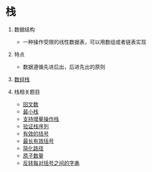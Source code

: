 # 栈

1. 数据结构
    - 一种操作受限的线性数据表，可以用数组或者链表实现
2. 特点
    - 数据遵循先进后出，后进先出的原则
3. [数组栈](./code/数组栈.ts)

4. 栈相关题目
    - [回文数](../leetCode/9.回文数.ts)
    - [最小栈](../leetCode/155.最小栈.ts)
    - [支持增量操作栈](../leetCode/1381.%E8%AE%BE%E8%AE%A1%E4%B8%80%E4%B8%AA%E6%94%AF%E6%8C%81%E5%A2%9E%E9%87%8F%E6%93%8D%E4%BD%9C%E7%9A%84%E6%A0%88.ts)
    - [验证栈序列](../leetCode/946.%E9%AA%8C%E8%AF%81%E6%A0%88%E5%BA%8F%E5%88%97.ts)
    - [有效的括号](../leetCode/20.%E6%9C%89%E6%95%88%E7%9A%84%E6%8B%AC%E5%8F%B7.ts)
    - [最长有效括号](../leetCode/32.%E6%9C%80%E9%95%BF%E6%9C%89%E6%95%88%E6%8B%AC%E5%8F%B7.ts)
    - [简化路径](../leetCode/71.%E7%AE%80%E5%8C%96%E8%B7%AF%E5%BE%84.ts)
    - [原子数量](../leetCode/726.%E5%8E%9F%E5%AD%90%E7%9A%84%E6%95%B0%E9%87%8F.ts)
    - [反转每对括号之间的字串](../leetCode/1190.%E5%8F%8D%E8%BD%AC%E6%AF%8F%E5%AF%B9%E6%8B%AC%E5%8F%B7%E9%97%B4%E7%9A%84%E5%AD%90%E4%B8%B2.ts)
